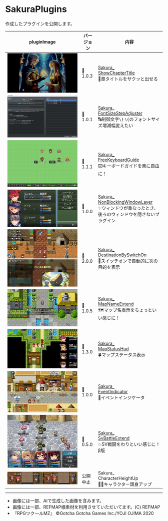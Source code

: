# SakuraPlugins

作成したプラグインを公開します。

| pluginImage                                                                                                                                                                                                                          | バージョン | 内容                                                                                                                                                                   |
| ------------------------------------------------------------------------------------------------------------------------------------------------------------------------------------------------------------------------------------ | ---------- | ---------------------------------------------------------------------------------------------------------------------------------------------------------------------- |
| <a href="Sakura_ShowChapterTitle/Sakura_ShowChapterTitle.md"><img src="image.png" alt="alt text"></a>                                                                                                                                | 🎉1.0.3     | [Sakura_<br>ShowChapterTitle](Sakura_ShowChapterTitle/Sakura_ShowChapterTitle.md)  <br>🌟章タイトルをサクッと出せる                                                     |
| <a href="Sakura_FontSizeStepAdjuster/Sakura_FontSizeStepAdjuster.md"><img src="image-1.png" alt="alt text"></a>                                                                                                                      | 🎉1.0.1     | [Sakura_<br>FontSizeStepAdjuster](Sakura_FontSizeStepAdjuster/Sakura_FontSizeStepAdjuster.md)<br>🔠制御文字`\}` `\{`のフォントサイズ増減幅変えたい                      |
| <a href="Sakura_FreeKeyboardGuide/Sakura_FreeKeyboardGuide.md"><img src="image-10.png" alt="alt text"></a>                                                                                                                           | 🎉1.1.1     | [Sakura_<br>FreeKeyboardGuide](Sakura_FreeKeyboardGuide/Sakura_FreeKeyboardGuide.md)<br>⌨️キーボードガイドを楽に自由に！                                                |
| <a href="Sakura_NonBlockingWindowLayer/Sakura_NonBlockingWindowLayer.md"><img src="image-6.png" alt="alt text"></a>                                                                                                                  | 🎉1.0.0     | [Sakura_<br>NonBlockingWindowLayer](Sakura_NonBlockingWindowLayer/Sakura_NonBlockingWindowLayer.md)<br>✨ウィンドウが重なったとき、後ろのウィンドウを隠さないプラグイン |
| <a href="Sakura_DestinationBySwitchOn/Sakura_DestinationBySwitchOn.md"><img src="image-20.png" alt="alt text"></a><a href="Sakura_DestinationBySwitchOn/Sakura_DestinationBySwitchOn.md"><img src="image-19.png" alt="alt text"></a> | 🎉2.0.0     | [Sakura_<br>DestinationBySwitchOn](Sakura_DestinationBySwitchOn/Sakura_DestinationBySwitchOn.md)<br>🧭スイッチオンで自動的に次の目的を表示                              |
| <a href="Sakura_MapNameExtend/Sakura_MapNameExtend.md"><img src="image-12.png" alt="alt text"></a>                                                                                                                                   | 🎉1.0.5     | [Sakura_<br>MapNameExtend](Sakura_MapNameExtend/Sakura_MapNameExtend.md)<br>🗺️マップ名表示をちょっといい感じに！                                                        |
| <a href="Sakura_MapStatusHud/Sakura_MapStatusHud.md"><img src="image-14.png" alt="alt text"></a>                                                                                                                                     | 🎉1.3.0     | [Sakura_<br>MapStatusHud](Sakura_MapStatusHud/Sakura_MapStatusHud.md) <br>🍀マップステータス表示                                                                        |
| <a href="Sakura_EventIndicator/Sakura_EventIndicator.md"><img src="image-16.png" alt="alt text"></a>                                                                                                                                 | 🎉1.0.0     | [Sakura_<br>EventIndicator](Sakura_EventIndicator/Sakura_EventIndicator.md) <br>🔔イベントインジケータ                                                                  |
| <a href="Sakura_SvBattleExtend/Sakura_SvBattleExtend.md"><img src="image-21.png" alt="alt text"></a>                                                                                                                                 | 🎉0.5.0     | [Sakura_<br>SvBattleExtend](Sakura_SvBattleExtend/Sakura_SvBattleExtend.md) <br>💥SV戦闘をわりといい感じに！β版                                                         |
| <a href="#"><img src="image-9.png" alt="alt text"></a>                                                                                                                                                                               | 公開中止   | Sakura_<br>CharacterHeightUp <br>🚶‍♀️キャラクター頭身アップ                                                                                                               |

---
- 画像には一部、AIで生成した画像を含みます。
- 画像には一部、REFMAP様素材を利用させていただいてます。(C) REFMAP
- 『RPGツクールMZ』	©Gotcha Gotcha Games Inc./YOJI OJIMA 2020
